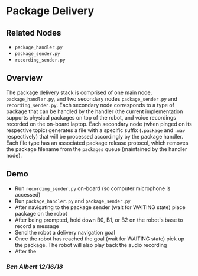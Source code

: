 # Package Delivery

## Related Nodes

* `package_handler.py`
* `package_sender.py`
* `recording_sender.py`

## Overview

The package delivery stack is comprised of one main node, `package_handler.py`, and two secondary nodes `package_sender.py` and `recording_sender.py`. Each secondary node corresponds to a type of package that can be handled by the handler \(the current implementation supports physical packages on top of the robot, and voice recordings recorded on the on-board laptop. Each secondary node \(when pinged on its respective topic\) generates a file with a specific suffix \(`.package` and `.wav` respectively\) that will be processed accordingly by the package handler. Each file type has an associated package release protocol, which removes the package filename from the `packages` queue \(maintained by the handler node\).

## Demo

* Run `recording_sender.py` on-board \(so computer microphone is accessed\)
* Run `package_handler.py` and `package_sender.py`
* After navigating to the package sender \(wait for WAITING state\) place package on the robot
* After being prompted, hold down B0, B1, or B2 on the robot's base to record a message
* Send the robot a delivery navigation goal
* Once the robot has reached the goal \(wait for WAITING state\) pick up the package.  The robot will also play back the audio recording
* After the 

### _Ben Albert 12/16/18_

